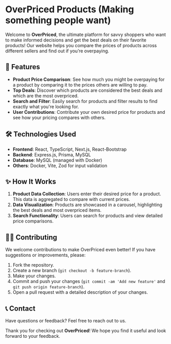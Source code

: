 # OverPriced Products (Making something people want)

Welcome to **OverPriced**, the ultimate platform for savvy shoppers who want to make informed decisions and get the best deals on their favorite products! Our website helps you compare the prices of products across different sellers and find out if you’re overpaying.

## 🚀 Features

- **Product Price Comparison**: See how much you might be overpaying for a product by comparing it to the prices others are willing to pay.
- **Top Deals**: Discover which products are considered the best deals and which are the most overpriced.
- **Search and Filter**: Easily search for products and filter results to find exactly what you're looking for.
- **User Contributions**: Contribute your own desired price for products and see how your pricing compares with others.

## 🛠️ Technologies Used

- **Frontend**: React, TypeScript, Next.js, React-Bootstrap
- **Backend**: Express.js, Prisma, MySQL
- **Database**: MySQL (managed with Docker)
- **Others**: Docker, Vite, Zod for input validation

## ✨ How It Works

1. **Product Data Collection**: Users enter their desired price for a product. This data is aggregated to compare with current prices.
2. **Data Visualization**: Products are showcased in a carousel, highlighting the best deals and most overpriced items.
3. **Search Functionality**: Users can search for products and view detailed price comparisons.

## 👨‍💻 Contributing

We welcome contributions to make OverPriced even better! If you have suggestions or improvements, please:

1. Fork the repository.
2. Create a new branch (`git checkout -b feature-branch`).
3. Make your changes.
4. Commit and push your changes (`git commit -am 'Add new feature'` and `git push origin feature-branch`).
5. Open a pull request with a detailed description of your changes.

<!-- ## 📄 License -->

<!-- This project is licensed under the MIT License. See the [LICENSE](LICENSE) file for details. -->

## 📞 Contact

Have questions or feedback? Feel free to reach out to us.

<!-- - **Email**: your-email@example.com
- **GitHub**: [your-username](https://github.com/your-username) -->

Thank you for checking out **OverPriced**! We hope you find it useful and look forward to your feedback.

